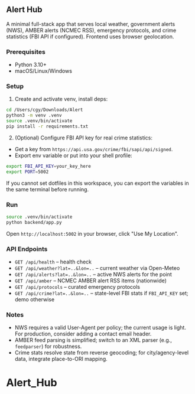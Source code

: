 ## Alert Hub

A minimal full-stack app that serves local weather, government alerts (NWS), AMBER alerts (NCMEC RSS), emergency protocols, and crime statistics (FBI API if configured). Frontend uses browser geolocation.

### Prerequisites
- Python 3.10+
- macOS/Linux/Windows

### Setup
1. Create and activate venv, install deps:
```bash
cd /Users/cgy/Downloads/Alert
python3 -m venv .venv
source .venv/bin/activate
pip install -r requirements.txt
```

2. (Optional) Configure FBI API key for real crime statistics:
- Get a key from `https://api.usa.gov/crime/fbi/sapi/api/signed`.
- Export env variable or put into your shell profile:
```bash
export FBI_API_KEY=your_key_here
export PORT=5002
```

If you cannot set dotfiles in this workspace, you can export the variables in the same terminal before running.

### Run
```bash
source .venv/bin/activate
python backend/app.py
```
Open `http://localhost:5002` in your browser, click "Use My Location".

### API Endpoints
- `GET /api/health` – health check
- `GET /api/weather?lat=..&lon=..` – current weather via Open-Meteo
- `GET /api/alerts?lat=..&lon=..` – active NWS alerts for the point
- `GET /api/amber` – NCMEC AMBER alert RSS items (nationwide)
- `GET /api/protocols` – curated emergency protocols
- `GET /api/crime?lat=..&lon=..` – state-level FBI stats if `FBI_API_KEY` set; demo otherwise

### Notes
- NWS requires a valid User-Agent per policy; the current usage is light. For production, consider adding a contact email header.
- AMBER feed parsing is simplified; switch to an XML parser (e.g., `feedparser`) for robustness.
- Crime stats resolve state from reverse geocoding; for city/agency-level data, integrate place-to-ORI mapping.
# Alert_Hub
